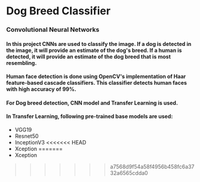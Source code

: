 # Dog Breed Classifier

### Convolutional Neural Networks


#### In this project CNNs are used to classify the image. If a dog is detected in the image, it will provide an estimate of the dog's breed. If a human is detected, it will provide an estimate of the dog breed that is most resembling.

#### Human face detection is done using OpenCV's implementation of Haar feature-based cascade classifiers. This classifier detects human faces with high accuracy of 99%.

#### For Dog breed detection, CNN model and Transfer Learning is used.

#### In Transfer Learning, following pre-trained base models are used:
- VGG19
- Resnet50
- InceptionV3
<<<<<<< HEAD
- Xception
=======
- Xception
>>>>>>> a7568d9f54a58f4956b458fc6a3732a6565cdda0
